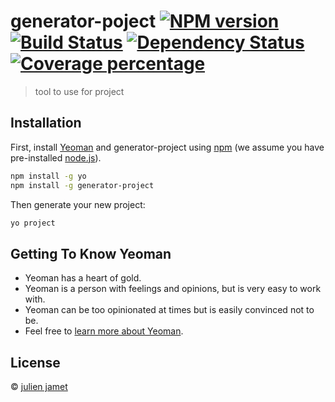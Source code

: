 # generator-poject [![NPM version][npm-image]][npm-url] [![Build Status][travis-image]][travis-url] [![Dependency Status][daviddm-image]][daviddm-url] [![Coverage percentage][coveralls-image]][coveralls-url]
> tool to use for project

## Installation

First, install [Yeoman](http://yeoman.io) and generator-project using [npm](https://www.npmjs.com/) (we assume you have pre-installed [node.js](https://nodejs.org/)).

```bash
npm install -g yo
npm install -g generator-project
```

Then generate your new project:

```bash
yo project
```

## Getting To Know Yeoman

 * Yeoman has a heart of gold.
 * Yeoman is a person with feelings and opinions, but is very easy to work with.
 * Yeoman can be too opinionated at times but is easily convinced not to be.
 * Feel free to [learn more about Yeoman](http://yeoman.io/).

## License

 © [julien jamet]()


[npm-image]: https://badge.fury.io/js/generator-project.svg
[npm-url]: https://npmjs.org/package/generator-project
[travis-image]: https://travis-ci.org/jamet-julien/generator-project.svg?branch=master
[travis-url]: https://travis-ci.org/jamet-julien/generator-project
[daviddm-image]: https://david-dm.org/jamet-julien/generator-project.svg?theme=shields.io
[daviddm-url]: https://david-dm.org/jamet-julien/generator-project
[coveralls-image]: https://coveralls.io/repos/jamet-julien/generator-project/badge.svg
[coveralls-url]: https://coveralls.io/r/jamet-julien/generator-project
